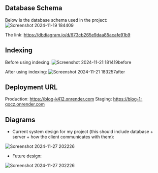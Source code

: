 ## Database Schema

Below is the database schema used in the project:
![Screenshot 2024-11-19 184409](https://github.com/user-attachments/assets/7ae3f70b-7e0e-4d81-9aab-c1b43abdc868)

The link: https://dbdiagram.io/d/673cb265e9daa85acafe91b9

## Indexing
Before using indexing:
![Screenshot 2024-11-21 181419before](https://github.com/user-attachments/assets/6c06df80-f4da-40ce-9463-67f0b93c9310)

After using indexing:
![Screenshot 2024-11-21 183257after](https://github.com/user-attachments/assets/677d5c41-1756-45ee-a43a-ffe2a8dcc90f)


## Deployment URL
Production: https://blog-k412.onrender.com
Staging: https://blog-1-qocz.onrender.com

## Diagrams
- Current system design for my project (this should include database + server + how the client communicates with them):

![Screenshot 2024-11-27 202226](https://github.com/user-attachments/assets/b5be8706-1984-415b-b950-98a10e7f694d)

- Future design:

![Screenshot 2024-11-27 202226](https://github.com/user-attachments/assets/d450ff0c-53ad-4635-8ae7-536259256157)
